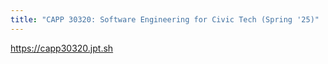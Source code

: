 ```yaml
---
title: "CAPP 30320: Software Engineering for Civic Tech (Spring '25)"
---
```


<https://capp30320.jpt.sh>
